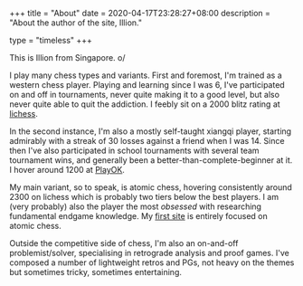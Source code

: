 +++
title = "About"
date = 2020-04-17T23:28:27+08:00
description = "About the author of the site, Illion."

type = "timeless"
+++

This is Illion from Singapore. o/

I play many chess types and variants. First and foremost, I'm trained as a western chess player. Playing and learning since I was 6, I've participated on and off in tournaments, never quite making it to a good level, but also never quite able to quit the addiction. I feebly sit on a 2000 blitz rating at [lichess](https://lichess.org/@/Illion). 

In the second instance, I'm also a mostly self-taught xiangqi player, starting admirably with a streak of 30 losses against a friend when I was 14. Since then I've also participated in school tournaments with several team tournament wins, and generally been a better-than-complete-beginner at it. I hover around 1200 at [PlayOK](https://www.playok.com/en/stat.phtml?u=illya).

My main variant, so to speak, is atomic chess, hovering consistently around 2300 on lichess which is probably two tiers below the best players. I am (very probably) also the player the most *obsessed* with researching fundamental endgame knowledge. My [first site](https://illion-atomic.netlify.app/) is entirely focused on atomic chess.

Outside the competitive side of chess, I'm also an on-and-off problemist/solver, specialising in retrograde analysis and proof games. I've composed a number of lightweight retros and PGs, not heavy on the themes but sometimes tricky, sometimes entertaining.